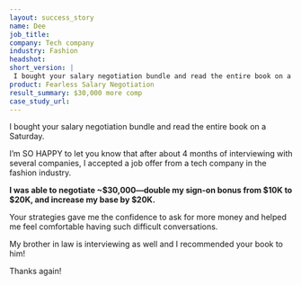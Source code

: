 ```yaml
---
layout: success_story
name: Dee
job_title:
company: Tech company
industry: Fashion
headshot: 
short_version: | 
 I bought your salary negotiation bundle and read the entire book on a Saturday. **I was able to negotiate ~$30,000—double my sign-on bonus from $10K to $20K, and increase my base by $20K.**
product: Fearless Salary Negotiation
result_summary: $30,000 more comp
case_study_url: 
---
```


I bought your salary negotiation bundle and read the entire book on a Saturday.

I’m SO HAPPY to let you know that after about 4 months of interviewing with several companies, I accepted a job offer from a tech company in the fashion industry.

**I was able to negotiate ~$30,000—double my sign-on bonus from $10K to $20K, and increase my base by $20K.**

Your strategies gave me the confidence to ask for more money and helped me feel comfortable having such difficult conversations.

My brother in law is interviewing as well and I recommended your book to him!

Thanks again!